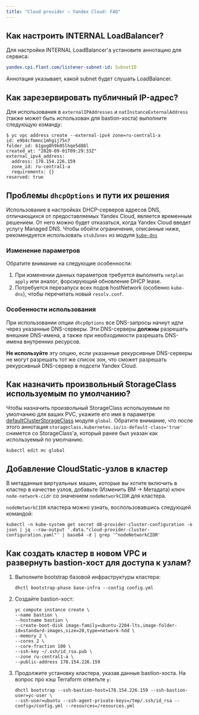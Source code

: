 ```yaml
---
title: "Cloud provider — Yandex Cloud: FAQ"
---
```


## Как настроить INTERNAL LoadBalancer?

Для настройки INTERNAL LoadBalancer'а установите аннотацию для сервиса:

```yaml
yandex.cpi.flant.com/listener-subnet-id: SubnetID
```

Аннотация указывает, какой subnet будет слушать LoadBalancer.

## Как зарезервировать публичный IP-адрес?

Для использования в `externalIPAddresses` и `natInstanceExternalAddress` (также может быть использован для bastion-хоста) выполните следующую команду:

```shell
$ yc vpc address create --external-ipv4 zone=ru-central1-a
id: e9b4cfmmnc1mhgij75n7
folder_id: b1gog0h9k05lhqe5d88l
created_at: "2020-09-01T09:29:33Z"
external_ipv4_address:
  address: 178.154.226.159
  zone_id: ru-central1-a
  requirements: {}
reserved: true
```

## Проблемы `dhcpOptions` и пути их решения

Использование в настройках DHCP-серверов адресов DNS, отличающихся от предоставляемых Yandex Cloud, является временным решением. От него можно будет отказаться, когда Yandex Cloud введет услугу Managed DNS. Чтобы обойти ограничения, описанные ниже, рекомендуется использовать `stubZones` из модуля [`kube-dns`](../kube-dns/)

### Изменение параметров

Обратите внимание на следующие особенности:

1. При изменении данных параметров требуется выполнить `netplan apply` или аналог, форсирующий обновление DHCP lease.
2. Потребуется перезапуск всех подов hostNetwork (особенно `kube-dns`), чтобы перечитать новый `resolv.conf`.

### Особенности использования

При использовании опции `dhcpOptions` все DNS-запросы начнут идти через указанные DNS-серверы. Эти DNS-серверы **должны** разрешать внешние DNS-имена, а также при необходимости разрешать DNS-имена внутренних ресурсов.

**Не используйте** эту опцию, если указанные рекурсивные DNS-серверы не могут разрешать тот же список зон, что сможет разрешать рекурсивный DNS-сервер в подсети Yandex Cloud.

## Как назначить произвольный StorageClass используемым по умолчанию?

Чтобы назначить произвольный StorageClass используемым по умолчанию для ваших PVC, укажите его имя в параметре [defaultClusterStorageClass](../../deckhouse-configure-global.html#parameters-defaultclusterstorageclass) модуля `global`.
Обратите внимание, что после этого аннотация `storageclass.kubernetes.io/is-default-class='true'` снимется со StorageClass'а, который ранее был указан как используемый по умолчанию.

```shell
kubectl edit mc global
```

## Добавление CloudStatic-узлов в кластер

В метаданные виртуальных машин, которые вы хотите включить в кластер в качестве узлов, добавьте (Изменить ВМ -> Метадата) ключ `node-network-cidr` со значением `nodeNetworkCIDR` для кластера.

`nodeNetworkCIDR` кластера можно узнать, воспользовавшись следующей командой:

```shell
kubectl -n kube-system get secret d8-provider-cluster-configuration -o json | jq --raw-output '.data."cloud-provider-cluster-configuration.yaml"' | base64 -d | grep '^nodeNetworkCIDR'
```

## Как создать кластер в новом VPC и развернуть bastion-хост для доступа к узлам?

1. Выполните bootstrap базовой инфраструктуры кластера:

   ```shell
   dhctl bootstrap-phase base-infra --config config.yml
   ```

2. Создайте bastion-хост:

   ```shell
   yc compute instance create \
   --name bastion \
   --hostname bastion \
   --create-boot-disk image-family=ubuntu-2204-lts,image-folder-id=standard-images,size=20,type=network-hdd \
   --memory 2 \
   --cores 2 \
   --core-fraction 100 \
   --ssh-key ~/.ssh/id_rsa.pub \
   --zone ru-central1-a \
   --public-address 178.154.226.159
   ```

3. Продолжите установку кластера, указав данные bastion-хоста. На вопрос про кэш Terraform ответьте `y`:

   ```shell
   dhctl bootstrap --ssh-bastion-host=178.154.226.159 --ssh-bastion-user=yc-user \
   --ssh-user=ubuntu --ssh-agent-private-keys=/tmp/.ssh/id_rsa --config=/config.yml --resources=/resources.yml
   ```

